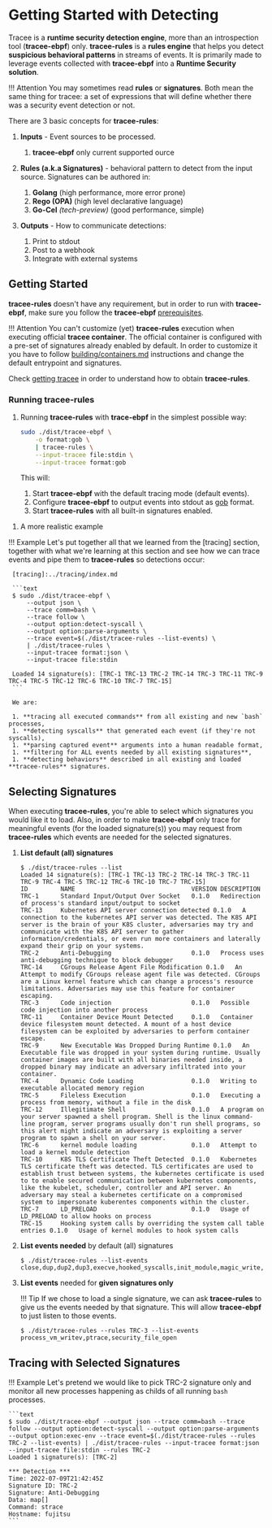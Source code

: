 # Getting Started with Detecting

Tracee is a **runtime security detection engine**, more than an introspection
tool (**tracee-ebpf**) only. **tracee-rules** is a **rules engine** that helps
you detect **suspicious behavioral patterns** in streams of events. It is
primarily made to leverage events collected with **tracee-ebpf** into a
**Runtime Security solution**.

!!! Attention
    You may sometimes read **rules** or **signatures**. Both mean the same
    thing for tracee: a set of expressions that will define whether there
    was a security event detection or not.

There are 3 basic concepts for **tracee-rules**:

1. **Inputs** - Event sources to be processed.
    1. **tracee-ebpf** only current supported ource

2. **Rules (a.k.a Signatures)** - behavioral pattern to detect from the input
   source. Signatures can be authored in:
    1. **Golang** (high performance, more error prone)
    2. **Rego (OPA)** (high level declarative language)
    3. **Go-Cel** *(tech-preview)* (good performance, simple)

3. **Outputs** - How to communicate detections:
    1. Print to stdout
    2. Post to a webhook
    3. Integrate with external systems

## Getting Started

**tracee-rules** doesn't have any requirement, but in order to run with
**tracee-ebpf**, make sure you follow the **tracee-ebpf** [prerequisites].

[prerequisites]: ../installing/prerequisites.md

!!! Attention
    You can't customize (yet) **tracee-rules** execution when executing
    official **tracee container**. The official container is configured with a
    pre-set of signatures already enabled by default. In order to customize it
    you have to follow [building/containers.md] instructions and change the
    default entrypoint and signatures.

[building/containers.md]: ../building/containers.md

Check [getting tracee] in order to understand how to obtain **tracee-rules**.

[getting tracee]: ../installing/getting.md

### Running **tracee-rules**

1. Running **tracee-rules** with **trace-ebpf** in the simplest possible way:

     ```bash
     sudo ./dist/tracee-ebpf \
         -o format:gob \
         | tracee-rules \
         --input-tracee file:stdin \
         --input-tracee format:gob
     ```

     This will:
     
     1. Start **tracee-ebpf** with the default tracing mode (default events).
     2. Configure **tracee-ebpf** to output events into stdout as [gob] format.
     3. Start **tracee-rules** with all built-in signatures enabled.

[gob]:https://golang.org/pkg/encoding/gob/

1. A more realistic example

!!! Example
    Let's put together all that we learned from the [tracing] section, together
    with what we're learning at this section and see how we can trace events
    and pipe them to **tracee-rules** so detections occur:
     
     [tracing]:../tracing/index.md
     
     ```text
     $ sudo ./dist/tracee-ebpf \
         --output json \
         --trace comm=bash \
         --trace follow \
         --output option:detect-syscall \
         --output option:parse-arguments \
         --trace event=$(./dist/tracee-rules --list-events) \
         | ./dist/tracee-rules \
         --input-tracee format:json \
         --input-tracee file:stdin
     
     Loaded 14 signature(s): [TRC-1 TRC-13 TRC-2 TRC-14 TRC-3 TRC-11 TRC-9 TRC-4 TRC-5 TRC-12 TRC-6 TRC-10 TRC-7 TRC-15]
     ```
     
     We are:

     1. **tracing all executed commands** from all existing and new `bash` processes,
     1. **detecting syscalls** that generated each event (if they're not syscalls),
     1. **parsing captured event** arguments into a human readable format,
     1. **filtering for ALL events needed by all existing signatures**,
     1. **detecting behaviors** described in all existing and loaded **tracee-rules** signatures.

## Selecting Signatures

When executing **tracee-rules**, you're able to select which signatures you
would like it to load. Also, in order to make **tracee-ebpf** only trace for
meaningful events (for the loaded signature(s)) you may request from
**tracee-rules** which events are needed for the selected signatures.

1. **List default (all) signatures**

    ```text
    $ ./dist/tracee-rules --list
    Loaded 14 signature(s): [TRC-1 TRC-13 TRC-2 TRC-14 TRC-3 TRC-11 TRC-9 TRC-4 TRC-5 TRC-12 TRC-6 TRC-10 TRC-7 TRC-15]
    ID         NAME                                VERSION DESCRIPTION
    TRC-1      Standard Input/Output Over Socket   0.1.0   Redirection of process's standard input/output to socket
    TRC-13     Kubernetes API server connection detected 0.1.0   A connection to the kubernetes API server was detected. The K8S API server is the brain of your K8S cluster, adversaries may try and communicate with the K8S API server to gather information/credentials, or even run more containers and laterally expand their grip on your systems.
    TRC-2      Anti-Debugging                      0.1.0   Process uses anti-debugging technique to block debugger
    TRC-14     CGroups Release Agent File Modification 0.1.0   An Attempt to modify CGroups release agent file was detected. CGroups are a Linux kernel feature which can change a process's resource limitations. Adversaries may use this feature for container escaping.
    TRC-3      Code injection                      0.1.0   Possible code injection into another process
    TRC-11     Container Device Mount Detected     0.1.0   Container device filesystem mount detected. A mount of a host device filesystem can be exploited by adversaries to perform container escape.
    TRC-9      New Executable Was Dropped During Runtime 0.1.0   An Executable file was dropped in your system during runtime. Usually container images are built with all binaries needed inside, a dropped binary may indicate an adversary infiltrated into your container.
    TRC-4      Dynamic Code Loading                0.1.0   Writing to executable allocated memory region
    TRC-5      Fileless Execution                  0.1.0   Executing a process from memory, without a file in the disk
    TRC-12     Illegitimate Shell                  0.1.0   A program on your server spawned a shell program. Shell is the linux command-line program, server programs usually don't run shell programs, so this alert might indicate an adversary is exploiting a server program to spawn a shell on your server.
    TRC-6      kernel module loading               0.1.0   Attempt to load a kernel module detection
    TRC-10     K8S TLS Certificate Theft Detected  0.1.0   Kubernetes TLS certificate theft was detected. TLS certificates are used to establish trust between systems, the kubernetes certificate is used to to enable secured communication between kubernetes components, like the kubelet, scheduler, controller and API server. An adversary may steal a kubernetes certificate on a compromised system to impersonate kuberentes components within the cluster.
    TRC-7      LD_PRELOAD                          0.1.0   Usage of LD_PRELOAD to allow hooks on process
    TRC-15     Hooking system calls by overriding the system call table entries 0.1.0   Usage of kernel modules to hook system calls
    ```

1. **List events needed** by default (all) signatures

    ```text
    $ ./dist/tracee-rules --list-events
    close,dup,dup2,dup3,execve,hooked_syscalls,init_module,magic_write,mem_prot_alert,process_vm_writev,ptrace,sched_process_exec,sched_process_exit,security_bprm_check,security_file_open,security_kernel_read_file,security_sb_mount,security_socket_connect
    ```

1. **List events** needed for **given signatures only**

    !!! Tip
        If we chose to load a single signature, we can ask **tracee-rules** to
        give us the events needed by that signature. This will allow
        **tracee-ebpf** to just listen to those events.

    ```text
    $ ./dist/tracee-rules --rules TRC-3 --list-events
    process_vm_writev,ptrace,security_file_open
    ```

## Tracing with Selected Signatures

!!! Example
    Let's pretend we would like to pick TRC-2 signature only and monitor all
    new processes happening as childs of all running `bash` processes.

    ```text
    $ sudo ./dist/tracee-ebpf --output json --trace comm=bash --trace follow --output option:detect-syscall --output option:parse-arguments --output option:exec-env --trace event=$(./dist/tracee-rules --rules TRC-2 --list-events) | ./dist/tracee-rules --input-tracee format:json --input-tracee file:stdin --rules TRC-2
    Loaded 1 signature(s): [TRC-2]
    
    *** Detection ***
    Time: 2022-07-09T21:42:45Z
    Signature ID: TRC-2
    Signature: Anti-Debugging
    Data: map[]
    Command: strace
    Hostname: fujitsu
    ```


